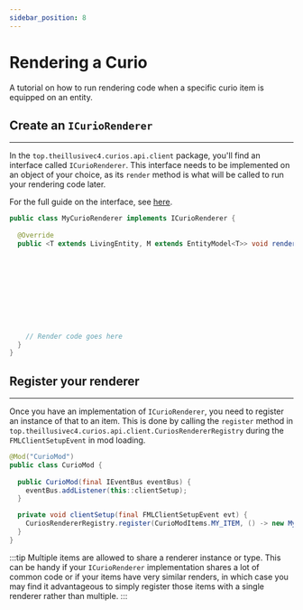 ```yaml
---
sidebar_position: 8
---
```


# Rendering a Curio

A tutorial on how to run rendering code when a specific curio item is equipped on an entity.

## Create an `ICurioRenderer`
---
In the `top.theillusivec4.curios.api.client` package, you'll find an interface called `ICurioRenderer`. This interface
needs to be implemented on an object of your choice, as its `render` method is what will be called to run your rendering
code later.

For the full guide on the interface, see [here](../api/renderer-interface.md).

```java
public class MyCurioRenderer implements ICurioRenderer {
  
  @Override
  public <T extends LivingEntity, M extends EntityModel<T>> void render(ItemStack stack,
                                                                        SlotContext slotContext,
                                                                        PoseStack matrixStack,
                                                                        RenderLayerParent<T, M> renderLayerParent,
                                                                        MultiBufferSource renderTypeBuffer,
                                                                        int light, float limbSwing,
                                                                        float limbSwingAmount,
                                                                        float partialTicks,
                                                                        float ageInTicks,
                                                                        float netHeadYaw,
                                                                        float headPitch) {
    // Render code goes here
  }
}
```

## Register your renderer
---
Once you have an implementation of `ICurioRenderer`, you need to register an instance of that to an item. This is done
by calling the `register` method in `top.theillusivec4.curios.api.client.CuriosRendererRegistry` during the
`FMLClientSetupEvent` in mod loading.

```java
@Mod("CurioMod")
public class CurioMod {
  
  public CurioMod(final IEventBus eventBus) {
    eventBus.addListener(this::clientSetup);
  }

  private void clientSetup(final FMLClientSetupEvent evt) {
    CuriosRendererRegistry.register(CurioModItems.MY_ITEM, () -> new MyCurioRenderer());
  }
}
```

:::tip
Multiple items are allowed to share a renderer instance or type. This can be handy if your `ICurioRenderer`
implementation shares a lot of common code or if your items have very similar renders, in which case you may find it
advantageous to simply register those items with a single renderer rather than multiple.
:::
